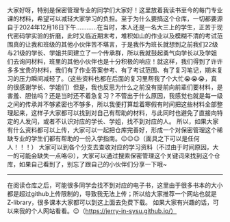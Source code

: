 大家好呀，特别是保密管理专业的同学们大家好！这里放着我读书至今的每门专业课的材料，希望可以减轻大家学习的负担。至于为什么要搞这个仓库，一切都要源自于2024年12月16日下午…………在当时，本人还是一名大三上的学生，正苦于现代密码学实验的折磨，此时又临近期末考，堆积如山的作业以及模糊不清的考试范围真的让我和班级的其他小伙伴苦不堪言，于是我作为班长就想到之前我们22级与21级的学长、学姐共同建立了一个传承群，所以我就鼓起勇气向学长以及学姐们去询问材料，班里的其他小伙伴也是十分积极的响应！就这样，我们得到了许许多多宝贵的材料，我们有了作业答案参考、有了考试范围、有了复习笔记，期末复习的压力瞬间减轻了。（这些资料也都在后面的复习里帮我了个大忙😭😭😭，真的很感谢学长、学姐们）但是，我也反思为什么之前没有提前向前辈们要材料，是害羞、胆怯吗？还是当时还不着急复习？不管出于什么原因，我感觉也就是每一级之间的传承并不够紧密也不够多，所以我便打算趁着寒假有时间把这些材料全部整理起来，这样子大家都可以找到对自己有帮助的材料，与此同时也避免了直接向特定的人发问，或者不认识对应的学长、学姐，找不到对应的人。
所以，如果大家有什么资料都可以上传，大家可以一起把仓库完善好，形成一个对保密管理这个稀缺专业的学生们都有帮助的一份入学指南。😉😉😉（面具之下可以是任何人！！！）
大家可以到各个分支去查收对应的学习资料（不过由于时间原因，大一的可能会缺失一点咯😥），大家可以通过搜索保密管理这个关键词来找到这个仓库，如果自己看到了，别忘了跟自己的小伙伴们分享一下哦~

----
在阅读仓库之后，可能很多同学会找不到对应的电子书，这里由于很多书本的大小都是超过github上传限制的，导致我无法上传；所以给大家推荐一个网站也就是Z-library，很多课本大家都可以到这上面去免费下载。
如果大家有兴趣的话，可以来我的个人网站看看。😉（https://jerry-in-sysu.github.io/）
